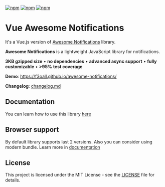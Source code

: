 [![npm](https://img.shields.io/npm/v/vue-awesome-notifications.svg?style=for-the-badge)](https://www.npmjs.com/package/vue-awesome-notifications)
[![npm](https://img.shields.io/npm/dm/vue-awesome-notifications.svg?style=for-the-badge)](https://www.npmjs.com/package/vue-awesome-notifications)
[![npm](https://img.shields.io/npm/l/vue-awesome-notifications.svg?style=for-the-badge)](LICENSE)

# Vue Awesome Notifications

It's a Vue.js version of [Awesome Notifications](https://github.com/f3oall/awesome-notifications) library.  

**Awesome Notifications** is a lightweight JavaScript library for notifications.

**3KB gzipped size** &bull; **no dependencies** &bull; **advanced async support** &bull; **fully customizable** &bull; **>95% test coverage**

**Demo**: https://f3oall.github.io/awesome-notifications/

**Changelog**: [changelog.md](changelog.md)

## Documentation

You can learn how to use this library [here](https://f3oall.github.io/awesome-notifications/docs/integrations/vue)

## Browser support

By default library supports last 2 versions. Also you can consider using modern bundle. Learn more in [documentation](https://f3oall.github.io/awesome-notifications/docs/meta/browser-compatibility)


## License

This project is licensed under the MIT License - see the [LICENSE](LICENSE) file for details.
